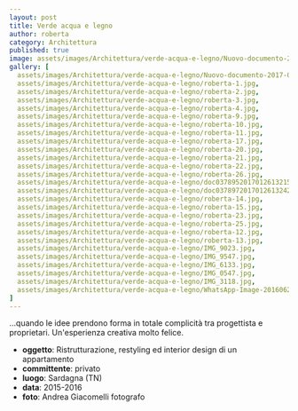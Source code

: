 ```yaml
---
layout: post
title: Verde acqua e legno
author: roberta
category: Architettura
published: true
image: assets/images/Architettura/verde-acqua-e-legno/Nuovo-documento-2017-03-07-10.56.36_1.jpg
gallery: [
  assets/images/Architettura/verde-acqua-e-legno/Nuovo-documento-2017-03-07-10.56.36_1.jpg,
  assets/images/Architettura/verde-acqua-e-legno/roberta-1.jpg,
  assets/images/Architettura/verde-acqua-e-legno/roberta-2.jpg,
  assets/images/Architettura/verde-acqua-e-legno/roberta-3.jpg,
  assets/images/Architettura/verde-acqua-e-legno/roberta-4.jpg,
  assets/images/Architettura/verde-acqua-e-legno/roberta-9.jpg,
  assets/images/Architettura/verde-acqua-e-legno/roberta-10.jpg,
  assets/images/Architettura/verde-acqua-e-legno/roberta-11.jpg,
  assets/images/Architettura/verde-acqua-e-legno/roberta-17.jpg,
  assets/images/Architettura/verde-acqua-e-legno/roberta-20.jpg,
  assets/images/Architettura/verde-acqua-e-legno/roberta-21.jpg,
  assets/images/Architettura/verde-acqua-e-legno/roberta-22.jpg,
  assets/images/Architettura/verde-acqua-e-legno/roberta-26.jpg,
  assets/images/Architettura/verde-acqua-e-legno/doc03789520170126132150_001.jpg,
  assets/images/Architettura/verde-acqua-e-legno/doc03789720170126132420_001.jpg,
  assets/images/Architettura/verde-acqua-e-legno/roberta-14.jpg,
  assets/images/Architettura/verde-acqua-e-legno/roberta-15.jpg,
  assets/images/Architettura/verde-acqua-e-legno/roberta-23.jpg,
  assets/images/Architettura/verde-acqua-e-legno/roberta-25.jpg,
  assets/images/Architettura/verde-acqua-e-legno/roberta-12.jpg,
  assets/images/Architettura/verde-acqua-e-legno/roberta-13.jpg,
  assets/images/Architettura/verde-acqua-e-legno/IMG_9023.jpg,
  assets/images/Architettura/verde-acqua-e-legno/IMG_9547.jpg,
  assets/images/Architettura/verde-acqua-e-legno/IMG_6133.jpg,
  assets/images/Architettura/verde-acqua-e-legno/IMG_0547.jpg,
  assets/images/Architettura/verde-acqua-e-legno/IMG_3118.jpg,
  assets/images/Architettura/verde-acqua-e-legno/WhatsApp-Image-20160627.jpeg
]
---
```


...quando le idee prendono forma in totale complicità tra progettista e proprietari. Un'esperienza creativa molto felice.

- **oggetto**: Ristrutturazione, restyling ed interior design di un appartamento
- **committente**: privato
- **luogo**: Sardagna (TN)
- **data**: 2015-2016
- **foto**: Andrea Giacomelli fotografo
